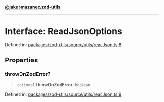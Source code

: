 [**@jakubmazanec/zod-utils**](../README.md)

---

# Interface: ReadJsonOptions

Defined in:
[packages/zod-utils/source/utils/readJson.ts:8](https://github.com/jakubmazanec/tools/blob/d8ee2855cc8c253cbcc5c4d49e7356ff8450cbde/packages/zod-utils/source/utils/readJson.ts#L8)

## Properties

### throwOnZodError?

> `optional` **throwOnZodError**: `boolean`

Defined in:
[packages/zod-utils/source/utils/readJson.ts:9](https://github.com/jakubmazanec/tools/blob/d8ee2855cc8c253cbcc5c4d49e7356ff8450cbde/packages/zod-utils/source/utils/readJson.ts#L9)
